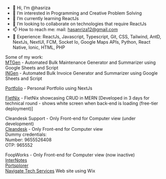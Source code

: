 - 👋 Hi, I’m @hasriza
- 👀 I’m interested in Programming and Creative Problem Solving
- 🌱 I’m currently learning ReactJs
- 💞️ I’m looking to collaborate on technologies that require ReactJs 
- 📫 How to reach me: mail: hasanriza12@gmail.com
- 💼 Experience: ReactJs, Javascript, Typescript, Git, CSS, Tailwind, AntD, NextJs, NextUI, FCM, Socket Io, Google Maps APIs, Python, React Native, Ionic, HTML, PHP

Some of my work:  
[MTGen](https://www.youtube.com/watch?v=AsBCHL3mXJE) - Automated Bulk Maintenance Generator and Summarizer using Google Sheets and Script   
[INGen](https://www.youtube.com/watch?v=s_c4RqqhxTc&feature=youtu.be) - Automated Bulk Invoice Generator and Summarizer using Google Sheets and Script

[Portfolio](https://zy-portfolio.vercel.app) - Personal Portfolio using NextJs

[FletNix](https://fletnix-web.vercel.app/) - FletNix showcasing CRUD in MERN [Developed in 3 days for technical round - shows white screen when back-end is loading (free-tier deployment)]

Cleandesk Support - Only Front-end for Computer view (under development)  
[Cleandesk](https://test.cleandesk.co.in/authentication) - Only Front-end for Computer view  
Dummy credentials:  
  Number: 9655526408  
  OTP: 965552  

FoopWorks - Only Front-end for Computer view (now inactive)  
[InterNotes](http://hasriza.github.io/internotes)  
[Portsplorer](http://hasriza.github.io/portsplorer)  
[Navigate Tech Services](https://www.navigatets.com/) Web site using Wix  
